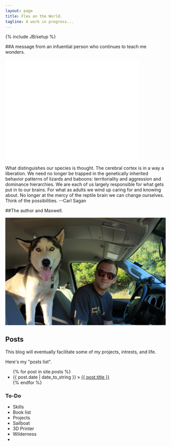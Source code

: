 ```yaml
---
layout: page
title: Flex on the World.
tagline: A work in progress...
---
```

{% include JB/setup %}


##A message from an infuential person who continues to teach me wonders.
<iframe width="420" height="315" src="//www.youtube.com/embed/hLkC7ralR30" frameborder="0" allowfullscreen></iframe>

What distinguishes our species is thought. The cerebral cortex is in a way a liberation. We need no longer be trapped in the genetically inherited behavior patterns of lizards and baboons: territoriality and aggression and dominance hierarchies. We are each of us largely responsible for what gets put in to our brains. For what as adults we wind up caring for and knowing about. No longer at the mercy of the reptile brain we can change ourselves. Think of the possibilities. --Carl Sagan

##The author and Maxwell.

![Alt text](/assets/andrew_max_intruck.jpg "Author and Dog")


## Posts

This blog will eventually facilitate some of my projects, intrests, and life.

Here's my "posts list".

<ul class="posts">
  {% for post in site.posts %}
    <li><span>{{ post.date | date_to_string }}</span> &raquo; <a href="{{ BASE_PATH }}{{ post.url }}">{{ post.title }}</a></li>
  {% endfor %}
</ul>

### To-Do

- Skills
- Book list
- Projects
- Sailboat
- 3D Printer
- Wilderness
- 

